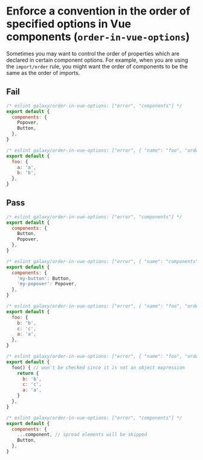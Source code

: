 # Enforce a convention in the order of specified options in Vue components (`order-in-vue-options`)

Sometimes you may want to control the order of properties which are declared in certain component options. For example, when you are using the `import/order` rule, you might want the order of components to be the same as the order of imports.

## Fail

```js
/* eslint galaxy/order-in-vue-options: ["error", "components"] */
export default {
  components: {
    Popover,
    Button,
  },
}
```

```js
/* eslint galaxy/order-in-vue-options: ["error", { "name": "foo", "order": ["b", "a"] }] */
export default {
  foo: {
    a: 'a',
    b: 'b',
  },
}
```

## Pass

```js
/* eslint galaxy/order-in-vue-options: ["error", "components"] */
export default {
  components: {
    Button,
    Popover,
  },
}
```

```js
/* eslint galaxy/order-in-vue-options: ["error", { "name": "components" }] */
export default {
  components: {
    'my-button': Button,
    'my-popover': Popover,
  },
}
```

```js
/* eslint galaxy/order-in-vue-options: ["error", { "name": "foo", "order": ["b", "a"] }] */
export default {
  foo: {
    b: 'b',
    c: 'c',
    a: 'a',
  },
}
```

```js
/* eslint galaxy/order-in-vue-options: ["error", { "name": "foo", "order": ["b", "a"] }] */
export default {
  foo() { // won't be checked since it is not an object expression
    return {
      b: 'b',
      c: 'c',
      a: 'a',
    }
  },
}
```

```js
/* eslint galaxy/order-in-vue-options: ["error", "components"] */
export default {
  components: {
    ...component, // spread elements will be skipped
    Button,
  },
}
```
